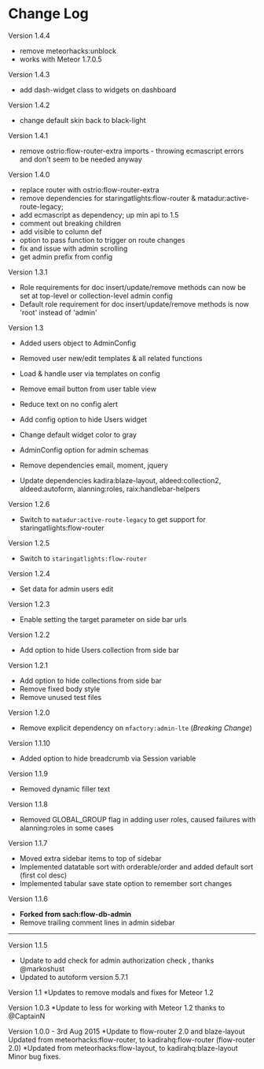 # Change Log

Version 1.4.4

* remove meteorhacks:unblock
* works with Meteor 1.7.0.5

Version 1.4.3

* add dash-widget class to widgets on dashboard

Version 1.4.2

* change default skin back to black-light

Version 1.4.1

* remove ostrio:flow-router-extra imports - throwing ecmascript errors and don't seem to be needed anyway

Version 1.4.0

* replace router with ostrio:flow-router-extra
* remove dependencies for staringatlights:flow-router & matadur:active-route-legacy;
* add ecmascript as dependency; up min api to 1.5
* comment out breaking children
* add visible to column def
* option to pass function to trigger on route changes
* fix and issue with admin scrolling
* get admin prefix from config

Version 1.3.1

* Role requirements for doc insert/update/remove methods can now be set at top-level or collection-level admin config
* Default role requirement for doc insert/update/remove methods is now 'root' instead of 'admin'

Version 1.3

* Added users object to AdminConfig
* Removed user new/edit templates & all related functions
* Load & handle user via templates on config
* Remove email button from user table view
* Reduce text on no config alert
* Add config option to hide Users widget
* Change default widget color to gray
* AdminConfig option for admin schemas

* Remove dependencies email, moment, jquery
* Update dependencies kadira:blaze-layout, aldeed:collection2, aldeed:autoform, alanning:roles, raix:handlebar-helpers

Version 1.2.6

* Switch to `matadur:active-route-legacy` to get support for staringatlights:flow-router

Version 1.2.5
* Switch to `staringatlights:flow-router`

Version 1.2.4
* Set data for admin users edit

Version 1.2.3
* Enable setting the target parameter on side bar urls

Version 1.2.2
* Add option to hide Users collection from side bar

Version 1.2.1
* Add option to hide collections from side bar
* Remove fixed body style
* Remove unused test files

Version 1.2.0
* Remove explicit dependency on `mfactory:admin-lte` (*Breaking Change*)

Version 1.1.10
* Added option to hide breadcrumb via Session variable

Version 1.1.9
* Removed dynamic filler text

Version 1.1.8
* Removed GLOBAL_GROUP flag in adding user roles, caused failures with alanning:roles in some cases

Version 1.1.7
* Moved extra sidebar items to top of sidebar
* Implemented datatable sort with orderable/order and added default sort (first col desc)
* Implemented tabular save state option to remember sort changes

Version 1.1.6
* **Forked from sach:flow-db-admin**
* Remove trailing comment lines in admin sidebar

------

Version 1.1.5

* Update to add check for admin authorization check , thanks @markoshust
* Updated to autoform version 5.7.1

Version 1.1
*Updates to remove modals and fixes for Meteor 1.2

Version 1.0.3
*Update to less for working with Meteor 1.2 thanks to @CaptainN

Version 1.0.0 - 3rd Aug 2015
*Update to flow-router 2.0 and blaze-layout Updated from meteorhacks:flow-router, to kadirahq:flow-router (flow-router 2.0)
*Updated from meteorhacks:flow-layout, to kadirahq:blaze-layout Minor bug fixes.
